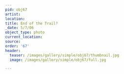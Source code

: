 ```yaml
---
pid: obj67
artist:
location:
title: End of the Trail?
_date: 5/7/06
object_type: photo
current_location:
source:
order: '67'
header:
  teaser: /images/gallery/simple/obj67/thumbnail.jpg
  image: /images/gallery/simple/obj67/full.jpg

---
```

